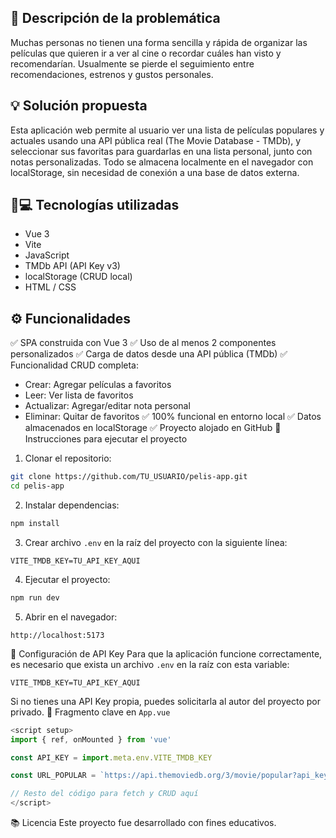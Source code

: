 ## 📌 Descripción de la problemática
Muchas personas no tienen una forma sencilla y rápida de organizar las películas que quieren ir a ver al cine o recordar cuáles han visto y recomendarían. Usualmente se pierde el seguimiento entre recomendaciones, estrenos y gustos personales.
## 💡 Solución propuesta
Esta aplicación web permite al usuario ver una lista de películas populares y actuales usando una API pública real (The Movie Database - TMDb), y seleccionar sus favoritas para guardarlas en una lista personal, junto con notas personalizadas. Todo se almacena localmente en el navegador con localStorage, sin necesidad de conexión a una base de datos externa.
## 🧑💻 Tecnologías utilizadas
- Vue 3
- Vite
- JavaScript
- TMDb API (API Key v3)
- localStorage (CRUD local)
- HTML / CSS
## ⚙️ Funcionalidades
✅ SPA construida con Vue 3
✅ Uso de al menos 2 componentes personalizados
✅ Carga de datos desde una API pública (TMDb)
✅ Funcionalidad CRUD completa:
- Crear: Agregar películas a favoritos
- Leer: Ver lista de favoritos
- Actualizar: Agregar/editar nota personal
- Eliminar: Quitar de favoritos
✅ 100% funcional en entorno local
✅ Datos almacenados en localStorage
✅ Proyecto alojado en GitHub
🚀 Instrucciones para ejecutar el proyecto
1. Clonar el repositorio:

```bash
git clone https://github.com/TU_USUARIO/pelis-app.git
cd pelis-app
```

2. Instalar dependencias:

```bash
npm install
```

3. Crear archivo `.env` en la raíz del proyecto con la siguiente línea:

```env
VITE_TMDB_KEY=TU_API_KEY_AQUI
```

4. Ejecutar el proyecto:

```bash
npm run dev
```

5. Abrir en el navegador:

```text
http://localhost:5173
```
🔑 Configuración de API Key
Para que la aplicación funcione correctamente, es necesario que exista un archivo `.env` en la raíz con esta variable:

```env
VITE_TMDB_KEY=TU_API_KEY_AQUI
```

Si no tienes una API Key propia, puedes solicitarla al autor del proyecto por privado.
🧩 Fragmento clave en `App.vue`
```js
<script setup>
import { ref, onMounted } from 'vue'

const API_KEY = import.meta.env.VITE_TMDB_KEY

const URL_POPULAR = `https://api.themoviedb.org/3/movie/popular?api_key=${API_KEY}&language=es-ES&page=1`

// Resto del código para fetch y CRUD aquí
</script>
```
📚 Licencia
Este proyecto fue desarrollado con fines educativos.
